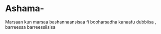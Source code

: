 # Ashama-
Marsaan kun marsaa bashannaansisaa fi booharsadha kanaafu dubbiisa , barreessa barreessiisisa 

